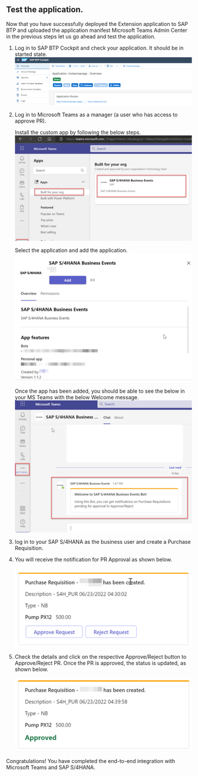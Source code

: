 ## Test the application.

Now that you have successfully deployed the Extension application to SAP BTP and uploaded the application manifest  Microsoft Teams Admin Center in the previous steps let us go ahead and test the application.

1. Log in to SAP BTP Cockpit and check your application. It should be in started state.
![plot](./images/appstarted.png)

2. Log in to Microsoft Teams as a manager (a user who has access to approve PR).

    Install the custom app by following the below steps.
![plot](./images/installapp.png)

    Select the application and add the application.
    ![plot](./images/addapp.png)

    Once the app has been added, you should be able to see the below in your MS Teams with the below Welcome message.
 ![plot](./images/launch.png)   

3. log in to your SAP S/4HANA as the business user and create a Purchase Requisition.

4. You will receive the notification for PR Approval as shown below.

    ![plot](./images/prcreate.png)  

5. Check the details and click on the respective Approve/Reject button to Approve/Reject PR. Once the PR is approved, the status is updated, as shown below.

    ![plot](./images/approved.png)  

Congratulations! You have completed the end-to-end integration with Microsoft Teams and SAP S/4HANA.